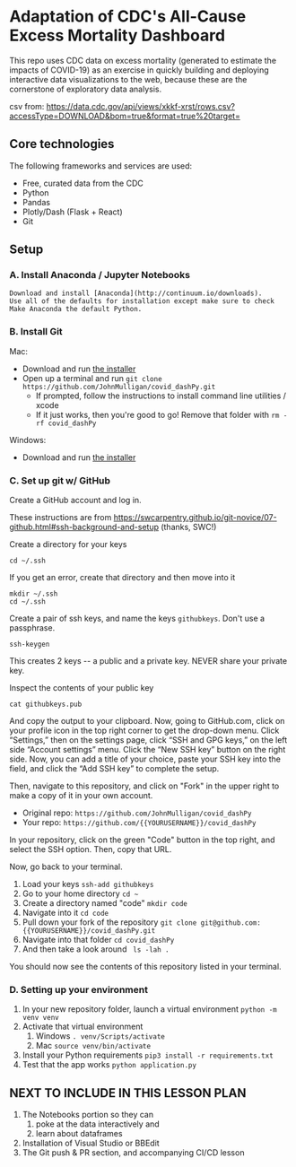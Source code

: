 # Adaptation of CDC's All-Cause Excess Mortality Dashboard

This repo uses CDC data on excess mortality (generated to estimate the impacts of COVID-19) as an exercise in quickly building and deploying interactive data visualizations to the web, because these are the cornerstone of exploratory data analysis.

csv from: https://data.cdc.gov/api/views/xkkf-xrst/rows.csv?accessType=DOWNLOAD&bom=true&format=true%20target=

## Core technologies

The following frameworks and services are used:

* Free, curated data from the CDC
* Python
* Pandas
* Plotly/Dash (Flask + React)
* Git

## Setup

### A. Install Anaconda / Jupyter Notebooks

	Download and install [Anaconda](http://continuum.io/downloads).
	Use all of the defaults for installation except make sure to check Make Anaconda the default Python.

### B. Install Git

Mac:

* Download and run [the installer](https://git-scm.com/downloads)
* Open up a terminal and run ```git clone https://github.com/JohnMulligan/covid_dashPy.git```
	* If prompted, follow the instructions to install command line utilities / xcode
	* If it just works, then you're good to go! Remove that folder with ```rm -rf covid_dashPy```

Windows:

* Download and run [the installer](https://gitforwindows.org/)

### C. Set up git w/ GitHub

Create a GitHub account and log in.

These instructions are from https://swcarpentry.github.io/git-novice/07-github.html#ssh-background-and-setup (thanks, SWC!)

Create a directory for your keys

	cd ~/.ssh

If you get an error, create that directory and then move into it

	mkdir ~/.ssh
	cd ~/.ssh

Create a pair of ssh keys, and name the keys ```githubkeys```. Don't use a passphrase.

	ssh-keygen

This creates 2 keys -- a public and a private key. NEVER share your private key.

Inspect the contents of your public key

	cat githubkeys.pub

And copy the output to your clipboard. Now, going to GitHub.com, click on your profile icon in the top right corner to get the drop-down menu. Click “Settings,” then on the settings page, click “SSH and GPG keys,” on the left side “Account settings” menu. Click the “New SSH key” button on the right side. Now, you can add a title of your choice, paste your SSH key into the field, and click the “Add SSH key” to complete the setup.

Then, navigate to this repository, and click on "Fork" in the upper right to make a copy of it in your own account.

* Original repo: ```https://github.com/JohnMulligan/covid_dashPy```
* Your repo: ```https://github.com/{{YOURUSERNAME}}/covid_dashPy```

In your repository, click on the green "Code" button in the top right, and select the SSH option. Then, copy that URL.

Now, go back to your terminal.

1. Load your keys ```ssh-add githubkeys```
1. Go to your home directory ```cd ~```
1. Create a directory named "code" ```mkdir code```
1. Navigate into it ```cd code```
1. Pull down your fork of the repository ```git clone git@github.com:{{YOURUSERNAME}}/covid_dashPy.git```
1. Navigate into that folder ```cd covid_dashPy```
1. And then take a look around ``` ls -lah .```

You should now see the contents of this repository listed in your terminal.

### D. Setting up your environment

1. In your new repository folder, launch a virtual environment ```python -m venv venv```
1. Activate that virtual environment
	1. Windows ```. venv/Scripts/activate```
	1. Mac ```source venv/bin/activate```
1. Install your Python requirements ```pip3 install -r requirements.txt```
1. Test that the app works ```python application.py```


## NEXT TO INCLUDE IN THIS LESSON PLAN

1. The Notebooks portion so they can
	1. poke at the data interactively and
	1. learn about dataframes
1. Installation of Visual Studio or BBEdit
1. The Git push & PR section, and accompanying CI/CD lesson